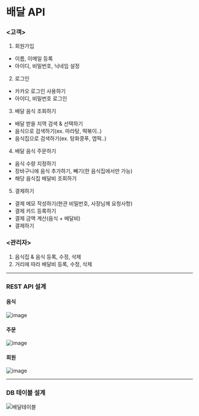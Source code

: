# 배달 API

### <고객>
1. 회원가입
- 이름, 이메일 등록
- 아이디, 비밀번호, 닉네임 설정

2. 로그인
- 카카오 로그인 사용하기
- 아이디, 비밀번호 로그인
  
3. 배달 음식 조회하기
- 배달 받을 지역 검색 & 선택하기
- 음식으로 검색하기(ex. 마라탕, 떡볶이..)
- 음식집으로 검색하기(ex. 탕화쿵푸, 엽떡..)
  
4. 배달 음식 주문하기
- 음식 수량 지정하기
- 장바구니에 음식 추가하기, 빼기(한 음식집에서만 가능)
- 해당 음식집 배달비 조회하기
  
5. 결제하기
- 결제 메모 작성하기(현관 비밀번호, 사장님께 요청사항)
- 결제 카드 등록하기
- 결제 금액 계산(음식 + 배달비)
- 결제하기   
### <관리자>
  1. 음식집 & 음식 등록, 수정, 삭제
  2. 거리에 따라 배달비 등록, 수정, 삭제   
------------   
### REST API 설계
#### 음식
![image](https://github.com/hyeji1020/delivery/assets/148170765/e2007078-c2b8-4390-b82b-52f04e78b7df)
#### 주문
![image](https://github.com/hyeji1020/delivery/assets/148170765/d6e195f5-97c3-4962-8125-6514ca8fb39d)
#### 회원
![image](https://github.com/hyeji1020/delivery/assets/148170765/912be6b5-2631-4d1e-b51b-0d0b5eb5b0c6)

------------
### DB 테이블 설계
![배달테이블](https://github.com/hyeji1020/delivery/assets/148170765/3f4b4f0e-badf-45b0-addb-a5780d0eeeff)








